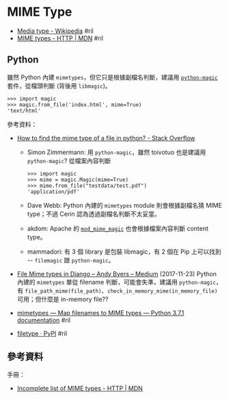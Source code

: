 # MIME Type

  - [Media type \- Wikipedia](https://en.wikipedia.org/wiki/Media_type) #ril
  - [MIME types \- HTTP \| MDN](https://developer.mozilla.org/en-US/docs/Web/HTTP/Basics_of_HTTP/MIME_types) #ril

## Python

雖然 Python 內建 `mimetypes`，但它只是根據副檔名判斷，建議用 [`python-magic`](python-magic.md) 套件，從檔頭判斷 (背後用 `libmagic`)。

```
>>> import magic
>>> magic.from_file('index.html', mime=True)
'text/html'
```

參考資料：

  - [How to find the mime type of a file in python? \- Stack Overflow](https://stackoverflow.com/questions/43580/)
      - Simon Zimmermann: 用 `python-magic`，雖然 toivotuo 也是建議用 `python-magic`? 從檔案內容判斷

            >>> import magic
            >>> mime = magic.Magic(mime=True)
            >>> mime.from_file("testdata/test.pdf")
            'application/pdf'

      - Dave Webb: Python 內建的 `mimetypes` module 則會根據副檔名猜 MIME type；不過 Cerin 認為透過副檔名判斷不太妥當。
      - akdom: Apache 的 [`mod_mime_magic`](http://httpd.apache.org/docs/1.3/mod/mod_mime_magic.html) 也會根據檔案內容判斷 content type。
      - mammadori: 有 3 個 library 是包裝 libmagic，有 2 個在 Pip 上可以找到 -- `filemagic` 跟 `python-magic`。

  - [File Mime types in Django – Andy Byers – Medium](https://medium.com/@ajrbyers/file-mime-types-in-django-ee9531f3035b) (2017-11-23) Python 內建的 `mimetypes` 單從 filename 判斷，可能會失準，建議用 `python-magic`，有 `file_path_mime(file_path)`、`check_in_memory_mime(in_memory_file)` 可用；但什麼是 in-memory file??
  - [mimetypes — Map filenames to MIME types — Python 3\.7\.1 documentation](https://docs.python.org/3/library/mimetypes.html) #ril
  - [filetype · PyPI](https://pypi.org/project/filetype/) #ril

## 參考資料

手冊：

  - [Incomplete list of MIME types - HTTP | MDN](https://developer.mozilla.org/en-US/docs/Web/HTTP/Basics_of_HTTP/MIME_types/Complete_list_of_MIME_types)
